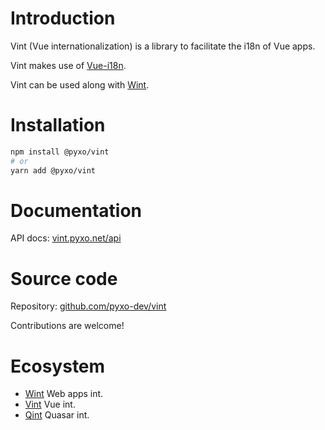 # Introduction

Vint (Vue internationalization) is a library to facilitate the i18n of
Vue apps.

Vint makes use of [Vue-i18n](https://github.com/intlify/vue-i18n-next).

Vint can be used along with [Wint](https://github.com/pyxo-dev/wint).

# Installation

``` bash
npm install @pyxo/vint
# or
yarn add @pyxo/vint
```

# Documentation

API docs: [vint.pyxo.net/api](https://vint.pyxo.net/api)

# Source code

Repository: [github.com/pyxo-dev/vint](https://github.com/pyxo-dev/vint)

Contributions are welcome!

# Ecosystem

-   [Wint](https://github.com/pyxo-dev/wint) Web apps int.
-   [Vint](https://github.com/pyxo-dev/vint) Vue int.
-   [Qint](https://github.com/pyxo-dev/qint) Quasar int.
